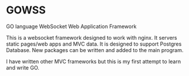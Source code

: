 GOWSS
====

GO language WebSocket Web Application Framework

This is a websocket framework designed to work with nginx. It servers 
static pages/web apps and MVC data.  It is designed to support Postgres
Database.  New packages can be written and added to the main program.

I have written other MVC frameworks but this is my first attempt
to learn and write GO.  
